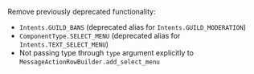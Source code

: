 Remove previously deprecated functionality:
- `Intents.GUILD_BANS` (deprecated alias for `Intents.GUILD_MODERATION`)
- `ComponentType.SELECT_MENU` (deprecated alias for `Intents.TEXT_SELECT_MENU`)
- Not passing type through `type` argument explicitly to `MessageActionRowBuilder.add_select_menu`
